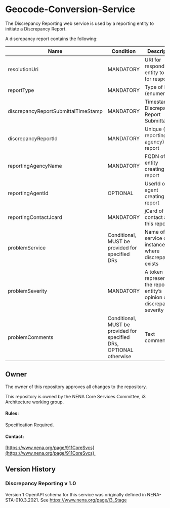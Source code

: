 # Geocode-Conversion-Service

The Discrepancy Reporting web service is used by a reporting entity to initiate a Discrepancy Report. 

A discrepancy report contains the following:

| Name                                          | Condition                                                           | Description                                                                                            |
| --------------------------------------------- | ------------------------------------------------------------------- | ------------------------------------------------------------------------------------------------------ |
| resolutionUri                                 | MANDATORY                                                           | URI for responding entity to use for responses                                                         |
| reportType                                    | MANDATORY                                                           | Type of DR (enumeration)                                                                               |
| discrepancyReportSubmittalTimeStamp           | MANDATORY                                                           | Timestamp of Discrepancy Report Submittal                                                              |
| discrepancyReportId                           | MANDATORY                                                           | Unique (to reporting agency) ID of report                                                              |
| reportingAgencyName                           | MANDATORY                                                           | FQDN of the entity creating the report                                                                 |
| reportingAgentId                              | OPTIONAL                                                            | UserId of agent creating the report                                                                    |
| reportingContactJcard                         | MANDATORY                                                           | jCard of contact about this report                                                                     |
| problemService                                | Conditional, MUST be provided for specified DRs                     | Name of service or instance where discrepancy exists                                                   |
| problemSeverity                               | MANDATORY                                                           | A token representing the reporting entity’s opinion of the discrepancy’s severity |
| problemComments                               | Conditional, MUST be provided for specified DRs, OPTIONAL otherwise | Text comment                                                                                           |

## Owner

The owner of this repository approves all changes to the repository. 

This repository is owned by the NENA Core Services Committee, i3 Architecture working group.

#### Rules:

Specification Required. 

#### Contact:

[https://www.nena.org/page/911CoreSvcs](https://www.nena.org/page/911CoreSvcs) 

## Version History

### Discrepancy Reporting v 1.0

Version 1 OpenAPI schema for this service was originally defined in NENA-STA-010.3.2021. See https://www.nena.org/page/i3_Stage
